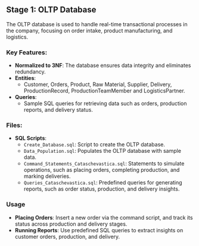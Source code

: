 ## Stage 1: OLTP Database

The OLTP database is used to handle real-time transactional processes in the company, focusing on order intake, product manufacturing, and logistics.

### Key Features:
- **Normalized to 3NF**: The database ensures data integrity and eliminates redundancy.
- **Entities**:
  - Customer, Orders, Product, Raw Material, Supplier, Delivery, ProductionRecord, ProductionTeamMember and LogisticsPartner.
- **Queries**:
  - Sample SQL queries for retrieving data such as orders, production reports, and delivery status.

### Files:
- **SQL Scripts**:
  - `Create_Database.sql`: Script to create the OLTP database.
  - `Data_Population.sql`: Populates the OLTP database with sample data.
  - `Command_Statements_Cataschevastica.sql`: Statements to simulate operations, such as placing orders, completing production, and marking deliveries.
  - `Queries_Cataschevastica.sql`: Predefined queries for generating reports, such as order status, production, and delivery insights.

### Usage
- **Placing Orders**: Insert a new order via the command script, and track its status across production and delivery stages.
- **Running Reports**: Use predefined SQL queries to extract insights on customer orders, production, and delivery.

